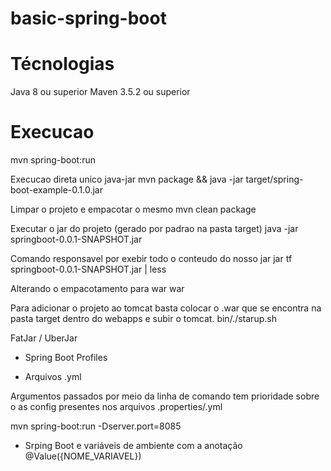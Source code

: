# basic-spring-boot

# Técnologias
Java 8 ou superior
Maven 3.5.2 ou superior

# Execucao
mvn spring-boot:run

Execucao direta unico java-jar
mvn package && java -jar target/spring-boot-example-0.1.0.jar

Limpar o projeto e empacotar o mesmo
mvn clean package

Executar o jar do projeto (gerado por padrao na pasta target)
java -jar springboot-0.0.1-SNAPSHOT.jar

Comando responsavel por exebir todo o conteudo do nosso jar
jar tf springboot-0.0.1-SNAPSHOT.jar | less

Alterando o empacotamento para war
<packaging>war</packaging>

Para adicionar o projeto ao tomcat basta colocar o .war que se encontra na pasta
target dentro do webapps e subir o tomcat.
bin/./starup.sh

FatJar / UberJar

* Spring Boot Profiles

* Arquivos .yml

Argumentos passados por meio da linha de comando tem prioridade sobre o as config presentes nos arquivos .properties/.yml

mvn spring-boot:run -Dserver.port=8085

* Srping Boot e variáveis de ambiente com a anotação @Value({NOME_VARIAVEL})